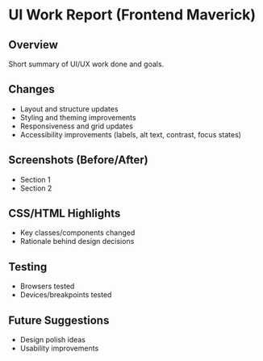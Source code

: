 # UI Work Report (Frontend Maverick)

## Overview
Short summary of UI/UX work done and goals.

## Changes
- Layout and structure updates
- Styling and theming improvements
- Responsiveness and grid updates
- Accessibility improvements (labels, alt text, contrast, focus states)

## Screenshots (Before/After)
- Section 1
- Section 2

## CSS/HTML Highlights
- Key classes/components changed
- Rationale behind design decisions

## Testing
- Browsers tested
- Devices/breakpoints tested

## Future Suggestions
- Design polish ideas
- Usability improvements 